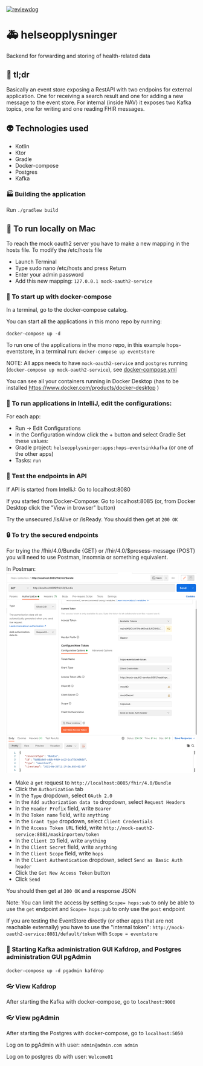 [![reviewdog](https://github.com/navikt/helseopplysninger/workflows/reviewdog/badge.svg?branch=master&event=push)](https://github.com/navikt/helseopplysninger/actions?query=workflow%3Areviewdog+event%3Apush+branch%3Amaster)

# 🚑 helseopplysninger
Backend for forwarding and storing of health-related data

## 💊 tl;dr
Basically an event store exposing a RestAPI with two endpoins for external application. 
One for receiving a search result and one for adding a new message to the event store.
For internal (inside NAV) it exposes two Kafka topics, one for writing and one reading FHIR messages.

## 👽 Technologies used
* Kotlin
* Ktor
* Gradle
* Docker-compose
* Postgres
* Kafka

### 🏭 Building the application
Run `./gradlew build`

## 🏃 To run locally on Mac
To reach the mock oauth2 server you have to make a new mapping in the hosts file.
To modify the /etc/hosts file
* Launch Terminal
* Type sudo nano /etc/hosts and press Return
* Enter your admin password
* Add this new mapping: `127.0.0.1 mock-oauth2-service`

### 🐳 To start up with docker-compose
In a terminal, go to the docker-compose catalog.

You can start all the applications in this mono repo by running:

`docker-compose up -d` 

To run one of the applications in the mono repo, in this example hops-eventstore, 
in a terminal run: `docker-compose up eventstore`

NOTE: All apps needs to have `mock-oauth2-service` and `postgres` 
running (`docker-compose up mock-oauth2-service`), see [docker-compose.yml](./docker-compose/docker-compose.yml)


You can see all your containers running in Docker Desktop 
(has to be installed https://www.docker.com/products/docker-desktop )
 
### 🚀 To run applications in IntelliJ, edit the configurations:
For each app:
* Run -> Edit Configurations
* in the Configuration window click the + button and select Gradle
Set these values:
* Gradle project: `helseopplysninger:apps:hops-eventsinkkafka` (or one of the other apps)
* Tasks: `run`

### 🌈 Test the endpoints in API
If API is started from IntelliJ: Go to localhost:8080

If you started from Docker-Compose: Go to localhost:8085 (or, from Docker Desktop click the "View in browser" button)

Try the unsecured /isAlive or /isReady.
You should then get at `200 OK`

### 🔒 To try the secured endpoints 
For trying the /fhir/4.0/Bundle {GET} or /fhir/4.0/$prosess-message {POST}
you will need to use Postman, Insomnia or something equivalent.

In Postman: ![screen dump](docs/images/PostmanDump.png)

* Make a `get` request to `http://localhost:8085/fhir/4.0/Bundle`
* Click the `Authorization` tab
* In the `Type` dropdown, select `OAuth 2.0`
* In the `Add authorization data to` dropdown, select `Request Headers`
* In the `Header Prefix` field, write `Bearer`
* In the `Token name` field, write `anything`
* In the `Grant type` dropdown, select `Client Credentials`
* In the `Access Token URL` field, write `http://mock-oauth2-service:8081/maskinporten/token`
* In the `Client ID` field, write `anything`
* In the `Client Secret` field, write `anything`
* In the `Client Scope` field, write `hops`
* In the `Client Authentication` dropdown, select `Send as Basic Auth header`
* Click the `Get New Access Token` button
* Click `Send`

You should then get at `200 OK` and a response JSON

Note: You can limit the access by setting `Scope= hops:sub` to only be able to use the `get` endpoint
and `Scope= hops:pub` to only use the `post` endpoint

If you are testing the EventStore directly 
(or other apps that are not reachable externally) you have to use the "internal token":
`http://mock-oauth2-service:8081/default/token` with `Scope = eventstore`

### 🎨 Starting Kafka administration GUI Kafdrop, and Postgres administration GUI pgAdmin
`docker-compose up -d pgadmin kafdrop`

### 👓 View Kafdrop
After starting the Kafka with docker-compose, go to `localhost:9000`

### 👓 View pgAdmin
After starting the Postgres with docker-compose, go to `localhost:5050`

Log on to pgAdmin with user: `admin@admin.com admin`

Log on to postgres db with user: `Welcome01`

